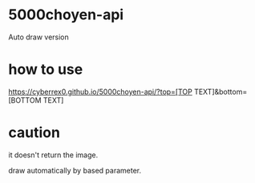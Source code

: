 ﻿# 5000choyen-api
Auto draw version

# how to use

https://cyberrex0.github.io/5000choyen-api/?top=[TOP TEXT]&bottom=[BOTTOM TEXT]

# caution

it doesn't return the image.

draw automatically by based parameter.
